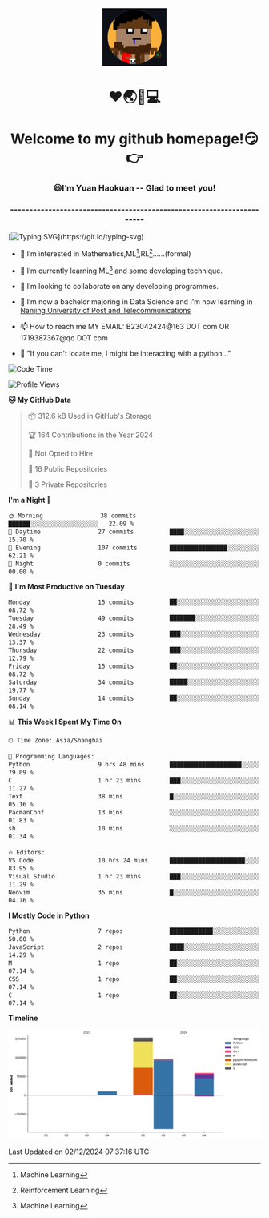 <div align=center>
  <img width=128 src="image/figure.png">
</div>
<h1 align="center">❤🌏🚩💻</h1>
<h1 align="center">Welcome to my github homepage!😏👉</h1>
<h3 align="center" >😃I’m Yuan Haokuan -- Glad to meet you!</h3>
<h3 align="center" >----------------------------------------------------------------------</h3>

  [![Typing SVG](https://readme-typing-svg.herokuapp.com?font=Fira+Code&pause=1000&random=false&width=450&lines=Here's+my+personal+infomation:)](https://git.io/typing-svg)

- 👀 I’m interested in Mathematics,ML[^1],RL[^2]......(formal)
  
- 🌱 I’m currently learning ML[^1] and some developing technique.
  
- 💞️ I’m looking to collaborate on any developing programmes.
  
- 🍉 I’m now a bachelor majoring in Data Science and I'm now learning in [Nanjing University of Post and Telecommunications](https://www.njupt.edu.cn/main.psp)
  
- 📫 How to reach me MY EMAIL: B23042424@163 DOT com OR 1719387367@qq DOT com

- 🐍 "If you can't locate me, I might be interacting with a python..."

<!--START_SECTION:waka-->
![Code Time](http://img.shields.io/badge/Code%20Time-218%20hrs%2058%20mins-blue)

![Profile Views](http://img.shields.io/badge/Profile%20Views-12-blue)

**🐱 My GitHub Data** 

> 📦 312.6 kB Used in GitHub's Storage 
 > 
> 🏆 164 Contributions in the Year 2024
 > 
> 🚫 Not Opted to Hire
 > 
> 📜 16 Public Repositories 
 > 
> 🔑 3 Private Repositories 
 > 
**I'm a Night 🦉** 

```text
🌞 Morning                38 commits          ██████░░░░░░░░░░░░░░░░░░░   22.09 % 
🌆 Daytime                27 commits          ████░░░░░░░░░░░░░░░░░░░░░   15.70 % 
🌃 Evening                107 commits         ████████████████░░░░░░░░░   62.21 % 
🌙 Night                  0 commits           ░░░░░░░░░░░░░░░░░░░░░░░░░   00.00 % 
```
📅 **I'm Most Productive on Tuesday** 

```text
Monday                   15 commits          ██░░░░░░░░░░░░░░░░░░░░░░░   08.72 % 
Tuesday                  49 commits          ███████░░░░░░░░░░░░░░░░░░   28.49 % 
Wednesday                23 commits          ███░░░░░░░░░░░░░░░░░░░░░░   13.37 % 
Thursday                 22 commits          ███░░░░░░░░░░░░░░░░░░░░░░   12.79 % 
Friday                   15 commits          ██░░░░░░░░░░░░░░░░░░░░░░░   08.72 % 
Saturday                 34 commits          █████░░░░░░░░░░░░░░░░░░░░   19.77 % 
Sunday                   14 commits          ██░░░░░░░░░░░░░░░░░░░░░░░   08.14 % 
```


📊 **This Week I Spent My Time On** 

```text
🕑︎ Time Zone: Asia/Shanghai

💬 Programming Languages: 
Python                   9 hrs 48 mins       ████████████████████░░░░░   79.09 % 
C                        1 hr 23 mins        ███░░░░░░░░░░░░░░░░░░░░░░   11.27 % 
Text                     38 mins             █░░░░░░░░░░░░░░░░░░░░░░░░   05.16 % 
PacmanConf               13 mins             ░░░░░░░░░░░░░░░░░░░░░░░░░   01.83 % 
sh                       10 mins             ░░░░░░░░░░░░░░░░░░░░░░░░░   01.34 % 

🔥 Editors: 
VS Code                  10 hrs 24 mins      █████████████████████░░░░   83.95 % 
Visual Studio            1 hr 23 mins        ███░░░░░░░░░░░░░░░░░░░░░░   11.29 % 
Neovim                   35 mins             █░░░░░░░░░░░░░░░░░░░░░░░░   04.76 % 
```

**I Mostly Code in Python** 

```text
Python                   7 repos             ████████████░░░░░░░░░░░░░   50.00 % 
JavaScript               2 repos             ████░░░░░░░░░░░░░░░░░░░░░   14.29 % 
M                        1 repo              ██░░░░░░░░░░░░░░░░░░░░░░░   07.14 % 
CSS                      1 repo              ██░░░░░░░░░░░░░░░░░░░░░░░   07.14 % 
C                        1 repo              ██░░░░░░░░░░░░░░░░░░░░░░░   07.14 % 
```



**Timeline**

![Lines of Code chart](https://raw.githubusercontent.com/WilbertYuan/WilbertYuan/main/assets/bar_graph.png)


 Last Updated on 02/12/2024 07:37:16 UTC
<!--END_SECTION:waka-->

<!---
WilbertYuan/WilbertYuan is a ✨ special ✨ repository because its `README.md` (this file) appears on your GitHub profile.
You can click the Preview link to take a look at your changes.
--->
[^1]:Machine Learning
[^2]:Reinforcement Learning
